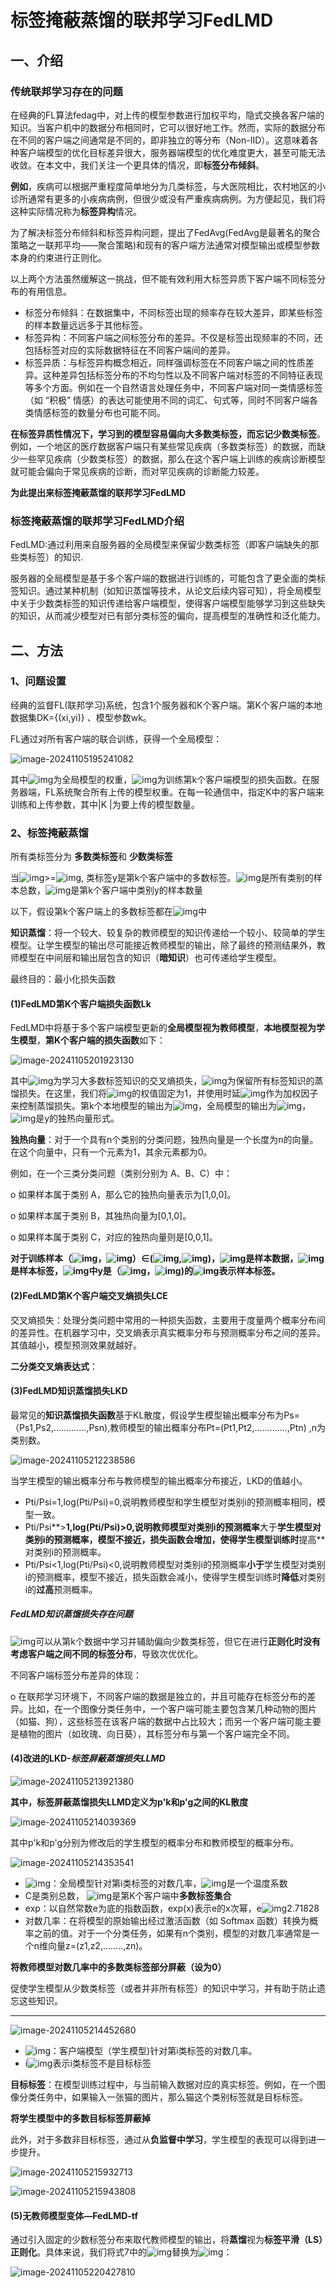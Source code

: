 # 标签掩蔽蒸馏的联邦学习FedLMD

## 一、介绍

### 传统联邦学习存在的问题

在经典的FL算法fedag中，对上传的模型参数进行加权平均，隐式交换各客户端的知识。当客户机中的数据分布相同时，它可以很好地工作。然而，实际的数据分布在不同的客户端之间通常是不同的，即非独立的等分布（Non-IID）。这意味着各种客户端模型的优化目标差异很大，服务器端模型的优化难度更大，甚至可能无法收敛。在本文中，我们关注一个更具体的情况，即**标签分布倾斜**。

**例如**，疾病可以根据严重程度简单地分为几类标签，与大医院相比，农村地区的小诊所通常有更多的小疾病病例，但很少或没有严重疾病病例。为方便起见，我们将这种实际情况称为**标签异构**情况。



为了解决标签分布倾斜和标签异构问题，提出了FedAvg(FedAvg是最著名的聚合策略之一联邦平均——聚合策略)和现有的客户端方法通常对模型输出或模型参数本身的约束进行正则化。

以上两个方法虽然缓解这一挑战，但不能有效利用大标签异质下客户端不同标签分布的有用信息。

- 标签分布倾斜：在数据集中，不同标签出现的频率存在较大差异，即某些标签的样本数量远远多于其他标签。
- 标签异构：不同客户端之间标签分布的差异。不仅是标签出现频率的不同，还包括标签对应的实际数据特征在不同客户端间的差异。
- 标签异质：与标签异构概念相近，同样强调标签在不同客户端之间的性质差异。这种差异包括标签分布的不均匀性以及不同客户端对标签的不同特征表现等多个方面。例如在一个自然语言处理任务中，不同客户端对同一类情感标签（如 “积极” 情感）的表达可能使用不同的词汇、句式等，同时不同客户端各类情感标签的数量分布也可能不同。

**在标签异质性情况下，学习到的模型容易偏向大多数类标签，而忘记少数类标签**。例如，一个地区的医疗数据客户端只有某些常见疾病（多数类标签）的数据，而缺少一些罕见疾病（少数类标签）的数据，那么在这个客户端上训练的疾病诊断模型就可能会偏向于常见疾病的诊断，而对罕见疾病的诊断能力较差。

**为此提出来标签掩蔽蒸馏的联邦学习FedLMD**



### 标签掩蔽蒸馏的联邦学习FedLMD介绍

FedLMD:通过利用来自服务器的全局模型来保留少数类标签（即客户端缺失的那些类标签）的知识.

服务器的全局模型是基于多个客户端的数据进行训练的，可能包含了更全面的类标签知识。通过某种机制（如知识蒸馏等技术，从论文后续内容可知），将全局模型中关于少数类标签的知识传递给客户端模型，使得客户端模型能够学习到这些缺失的知识，从而减少模型对已有部分类标签的偏向，提高模型的准确性和泛化能力。



## 二、方法

### 1、问题设置

经典的监督FL(联邦学习)系统，包含1个服务器和K个客户端。第K个客户端的本地数据集DK={(xi,yi)} 、模型参数wk。

FL通过对所有客户端的联合训练，获得一个全局模型：

![image-20241105195241082](./assets/image-20241105195241082.png)



其中![img](file:///C:\Users\86188\AppData\Local\Temp\ksohtml44416\wps87.jpg)为全局模型的权重，![img](file:///C:\Users\86188\AppData\Local\Temp\ksohtml44416\wps88.jpg)为训练第k个客户端模型的损失函数。在服务器端，FL系统聚合所有上传的模型权重。在每一轮通信中，指定K中的客户端来训练和上传参数，其中|K |为要上传的模型数量。



### 2、标签掩蔽蒸馏

所有类标签分为 **多数类标签**和 **少数类标签**

当![img](file:///C:\Users\86188\AppData\Local\Temp\ksohtml44416\wps89.jpg)>=![img](file:///C:\Users\86188\AppData\Local\Temp\ksohtml44416\wps90.jpg), 类标签y是第k个客户端中的多数标签。![img](file:///C:\Users\86188\AppData\Local\Temp\ksohtml44416\wps91.jpg)是所有类别的样本总数，![img](file:///C:\Users\86188\AppData\Local\Temp\ksohtml44416\wps92.jpg)是第k个客户端中类别y的样本数量

以下，假设第k个客户端上的多数标签都在![img](file:///C:\Users\86188\AppData\Local\Temp\ksohtml44416\wps93.jpg)中

**知识蒸馏**：将一个较大、较复杂的教师模型的知识传递给一个较小、较简单的学生模型。让学生模型的输出尽可能接近教师模型的输出，除了最终的预测结果外，教师模型在中间层和输出层包含的知识（**暗知识**）也可传递给学生模型。

最终目的：最小化损失函数



#### (1)**FedLMD第K个客户端损失函数Lk**

FedLMD中将基于多个客户端模型更新的**全局模型视为教师模型**，**本地模型视为学生模型**，**第K个客户端的损失函数**如下：

![image-20241105201923130](assets\image-20241105201923130.png)

其中![img](file:///C:\Users\86188\AppData\Local\Temp\ksohtml44416\wps94.jpg)为学习大多数标签知识的交叉熵损失，![img](file:///C:\Users\86188\AppData\Local\Temp\ksohtml44416\wps95.jpg)为保留所有标签知识的蒸馏损失。在这里，我们将![img](file:///C:\Users\86188\AppData\Local\Temp\ksohtml44416\wps96.jpg)的权值固定为1，并使用时延![img](file:///C:\Users\86188\AppData\Local\Temp\ksohtml44416\wps97.jpg)作为加权因子来控制蒸馏损失。第k个本地模型的输出为![img](file:///C:\Users\86188\AppData\Local\Temp\ksohtml44416\wps98.jpg)，全局模型的输出为![img](file:///C:\Users\86188\AppData\Local\Temp\ksohtml44416\wps99.jpg)，![img](file:///C:\Users\86188\AppData\Local\Temp\ksohtml44416\wps100.jpg)是y的独热向量形式。

**独热向量**：对于一个具有n个类别的分类问题，独热向量是一个长度为n的向量。在这个向量中，只有一个元素为1，其余元素都为0。

例如，在一个三类分类问题（类别分别为 A、B、C）中：

o 如果样本属于类别 A，那么它的独热向量表示为[1,0,0]。

o 如果样本属于类别 B，其独热向量为[0,1,0]。

o 如果样本属于类别 C，对应的独热向量则是[0,0,1]。



**对于训练样本（![img](file:///C:\Users\86188\AppData\Local\Temp\ksohtml44416\wps105.jpg)，![img](file:///C:\Users\86188\AppData\Local\Temp\ksohtml44416\wps106.jpg)）∈(![img](file:///C:\Users\86188\AppData\Local\Temp\ksohtml44416\wps107.jpg),![img](file:///C:\Users\86188\AppData\Local\Temp\ksohtml44416\wps108.jpg))，![img](file:///C:\Users\86188\AppData\Local\Temp\ksohtml44416\wps110.jpg)是样本数据，![img](file:///C:\Users\86188\AppData\Local\Temp\ksohtml44416\wps111.jpg)是样本标签，![img](file:///C:\Users\86188\AppData\Local\Temp\ksohtml44416\wps109.jpg)中y是（![img](file:///C:\Users\86188\AppData\Local\Temp\ksohtml44416\wps105.jpg)，![img](file:///C:\Users\86188\AppData\Local\Temp\ksohtml44416\wps106.jpg))的![img](file:///C:\Users\86188\AppData\Local\Temp\ksohtml44416\wps112.jpg)表示样本标签。**



#### (2)FedLMD第K个客户端交叉熵损失LCE

交叉熵损失：处理分类问题中常用的一种损失函数，主要用于度量两个概率分布间的差异性。在机器学习中，交叉熵表示真实概率分布与预测概率分布之间的差异。其值越小，模型预测效果就越好。

**二分类交叉熵表达式**：



#### (3)FedLMD知识蒸馏损失LKD

最常见的**知识蒸馏损失函数**基于KL散度，假设学生模型输出概率分布为Ps=（Ps1,Ps2,.............,Psn),教师模型的输出概率分布Pt=(Pt1,Pt2,.............,Ptn) ,n为类别数。

![image-20241105212238586](./assets/image-20241105212238586.png)

当学生模型的输出概率分布与教师模型的输出概率分布接近，LKD的值越小。

- Pti/Psi=1,log(Pti/Psi)=0,说明教师模型和学生模型对类别i的预测概率相同，模型一致。
- Pti/Psi**>**1,log(Pti/Psi)>0,说明教师模型对类别i的预测概率**大于**学生模型对类别i的预测概率，模型不接近，损失函数会增加，使得学生模型训练时**提高**对类别i的预测概率。
- Pti/Psi<1,log(Pti/Psi)<0,说明教师模型对类别i的预测概率**小于**学生模型对类别i的预测概率，模型不接近，损失函数会减小，使得学生模型训练时**降低**对类别i的**过高**预测概率。



##### FedLMD知识蒸馏损失存在问题

![img](file:///C:\Users\86188\AppData\Local\Temp\ksohtml44416\wps113.jpg)可以从第k个数据中学习并辅助偏向少数类标签，但它在进行**正则化时没有考虑客户端之间不同的标签分布**，导致次优优化。

不同客户端标签分布差异的体现：

o 在联邦学习环境下，不同客户端的数据是独立的，并且可能存在标签分布的差异。比如，在一个图像分类任务中，一个客户端可能主要包含某几种动物的图片（如猫、狗），这些标签在该客户端的数据中占比较大；而另一个客户端可能主要是植物的图片（如玫瑰、向日葵），其标签分布与第一个客户端完全不同。



#### (4)改进的LKD-***标签屏蔽蒸馏损失LLMD***

![image-20241105213921380](./assets/image-20241105213921380.png)

**其中，标签屏蔽蒸馏损失LLMD定义为p'k和p'g之间的KL散度**

![image-20241105214039369](./assets/image-20241105214039369.png)

其中p'k和p'g分别为修改后的学生模型的概率分布和教师模型的概率分布。

![image-20241105214353541](./assets/image-20241105214353541.png)

- ![img](file:///C:\Users\86188\AppData\Local\Temp\ksohtml44416\wps114.jpg)：全局模型针对第i类标签的对数几率，![img](file:///C:\Users\86188\AppData\Local\Temp\ksohtml44416\wps115.jpg)是一个温度系数
- C是类别总数， ![img](file:///C:\Users\86188\AppData\Local\Temp\ksohtml44416\wps116.jpg)是第K个客户端中**多数标签集合**
- exp：以自然常数e为底的指数函数，exp(x)表示e的x次幂，e![img](file:///C:\Users\86188\AppData\Local\Temp\ksohtml44416\wps117.jpg)2.71828
- 对数几率：在将模型的原始输出经过激活函数（如 Softmax 函数）转换为概率之前的值。对于一个分类任务，如果有n个类别，模型的对数几率通常是一个n维向量z=(z1,z2,........,zn)。

**将教师模型对数几率中的多数类标签部分屏蔽（设为0）**

促使学生模型从少数类标签（或者并非所有标签）的知识中学习，并有助于防止遗忘这些知识。

------

![image-20241105214452680](./assets/image-20241105214452680.png)

- ![img](file:///C:\Users\86188\AppData\Local\Temp\ksohtml44416\wps118.jpg)：客户端模型（学生模型)针对第i类标签的对数几率。
- i![img](file:///C:\Users\86188\AppData\Local\Temp\ksohtml44416\wps119.jpg)表示i类标签不是目标标签

**目标标签**：在模型训练过程中，与当前输入数据对应的真实标签。例如，在一个图像分类任务中，如果输入一张猫的图片，那么猫这个类别标签就是目标标签。

**将学生模型中的多数目标标签屏蔽掉**

此外，对于多数非目标标签，通过从**负监督中学习**，学生模型的表现可以得到进一步提升。

![image-20241105215932713](./assets/image-20241105215932713.png)



![image-20241105215943808](assets\image-20241105215943808.png)

#### (5)无教师模型变体—FedLMD-tf

通过引入固定的少数标签分布来取代教师模型的输出，将**蒸馏**视为**标签平滑（LS）正则化**。具体来说，我们将式7中的![img](file:///C:\Users\86188\AppData\Local\Temp\ksohtml44416\wps120.jpg)替换为![img](file:///C:\Users\86188\AppData\Local\Temp\ksohtml44416\wps121.jpg)：

![image-20241105220427810](assets\image-20241105220427810.png)
